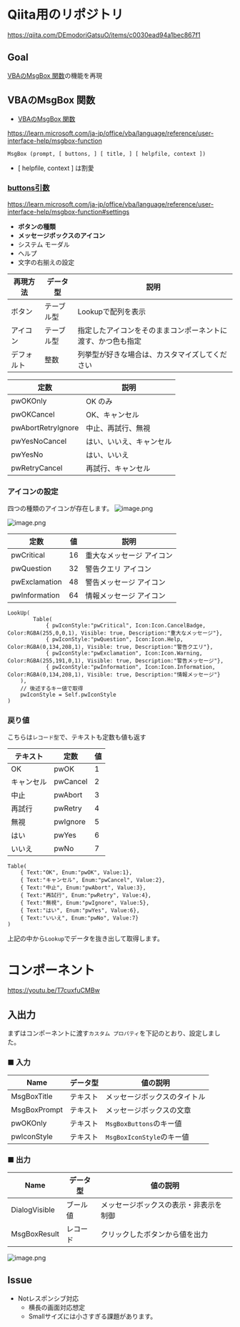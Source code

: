 # Qiita用のリポジトリ
https://qiita.com/DEmodoriGatsuO/items/c0030ead94a1bec867f1

## Goal
[VBAのMsgBox 関数](https://learn.microsoft.com/ja-jp/office/vba/language/reference/user-interface-help/msgbox-function)の機能を再現

## VBAのMsgBox 関数
- [VBAのMsgBox 関数](https://learn.microsoft.com/ja-jp/office/vba/language/reference/user-interface-help/msgbox-function)

https://learn.microsoft.com/ja-jp/office/vba/language/reference/user-interface-help/msgbox-function

```
MsgBox (prompt, [ buttons, ] [ title, ] [ helpfile, context ])
```
- [ helpfile, context ] は割愛

### [buttons引数](https://learn.microsoft.com/ja-jp/office/vba/language/reference/user-interface-help/msgbox-function)

https://learn.microsoft.com/ja-jp/office/vba/language/reference/user-interface-help/msgbox-function#settings

- **ボタンの種類**
- **メッセージボックスのアイコン**
- システム モーダル
- ヘルプ
- 文字の右揃えの設定

|再現方法|データ型|説明|
|---|---|---|
|ボタン|テーブル型|Lookupで配列を表示|
|アイコン|テーブル型|指定したアイコンをそのままコンポーネントに渡す、かつ色も指定|
|デフォルト|整数|列挙型が好きな場合は、カスタマイズしてください|


|定数|説明|
|---|---|
|pwOKOnly|OK のみ
|pwOKCancel|OK、キャンセル
|pwAbortRetryIgnore|中止、再試行、無視 
|pwYesNoCancel|はい、いいえ、キャンセル 
|pwYesNo|はい、いいえ 
|pwRetryCancel|再試行、キャンセル

### アイコンの設定
四つの種類のアイコンが存在します。
![image.png](https://qiita-image-store.s3.ap-northeast-1.amazonaws.com/0/2734332/e6231289-4bd7-2786-4b03-6794d9ad041a.png)

![image.png](https://qiita-image-store.s3.ap-northeast-1.amazonaws.com/0/2734332/3de89d5a-eb91-c1d9-7734-b444138a2b2c.png)

|定数|値|説明|
|---|---|---|
|pwCritical|16|重大なメッセージ アイコン
|pwQuestion|32|警告クエリ アイコン
|pwExclamation|48|警告メッセージ アイコン
|pwInformation|64|情報メッセージ アイコン

```plaintext:MsgBoxButtons　- 定数に対するレコード
LookUp(
        Table(
            { pwIconStyle:"pwCritical", Icon:Icon.CancelBadge, Color:RGBA(255,0,0,1), Visible: true, Description:"重大なメッセージ"},
            { pwIconStyle:"pwQuestion", Icon:Icon.Help, Color:RGBA(0,134,208,1), Visible: true, Description:"警告クエリ"},
            { pwIconStyle:"pwExclamation", Icon:Icon.Warning, Color:RGBA(255,191,0,1), Visible: true, Description:"警告メッセージ"},
            { pwIconStyle:"pwInformation", Icon:Icon.Information, Color:RGBA(0,134,208,1), Visible: true, Description:"情報メッセージ"}
    ),
    // 後述するキー値で取得
    pwIconStyle = Self.pwIconStyle
)
```

### 戻り値
こちらは`レコード型`で、テキストも定数も値も返す

|テキスト|定数|値|
|---|---|---|
|OK|pwOK|1|
|キャンセル|pwCancel|2|
|中止|pwAbort|3|
|再試行|pwRetry|4|
|無視|pwIgnore|5|
|はい|pwYes|6|
|いいえ|pwNo|7|

```plaintext:値のテーブル
Table(
    { Text:"OK", Enum:"pwOK", Value:1},
    { Text:"キャンセル", Enum:"pwCancel", Value:2},
    { Text:"中止", Enum:"pwAbort", Value:3},
    { Text:"再試行", Enum:"pwRetry", Value:4},
    { Text:"無視", Enum:"pwIgnore", Value:5},
    { Text:"はい", Enum:"pwYes", Value:6},
    { Text:"いいえ", Enum:"pwNo", Value:7}
)
```

上記の中から`Lookup`でデータを抜き出して取得します。


# コンポーネント
https://youtu.be/T7cuxfuCMBw

## 入出力
まずはコンポーネントに渡す`カスタム プロパティ`を下記のとおり、設定しました。

### ■ 入力
|Name|データ型|値の説明|
|---|---|---|
|MsgBoxTitle|テキスト|メッセージボックスのタイトル|
|MsgBoxPrompt|テキスト|メッセージボックスの文章|
|pwOKOnly|テキスト|`MsgBoxButtons`のキー値|
|pwIconStyle|テキスト|`MsgBoxIconStyle`のキー値|

### ■ 出力
|Name|データ型|値の説明|
|---|---|---|
|DialogVisible|ブール値|メッセージボックスの表示・非表示を制御|
|MsgBoxResult|レコード|クリックしたボタンから値を出力|

![image.png](https://qiita-image-store.s3.ap-northeast-1.amazonaws.com/0/2734332/d6fe9e42-4ffa-8afa-dace-82300e32af2d.png)

## Issue
 - Notレスポンシブ対応
     - 横長の画面対応想定
     - Smallサイズには小さすぎる課題があります。

